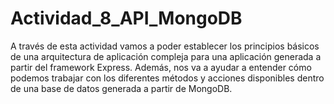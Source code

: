 # Actividad_8_API_MongoDB
 A través de esta actividad vamos a poder establecer los principios básicos de una arquitectura de aplicación compleja para una aplicación generada a partir del framework Express. Además, nos va a ayudar a entender cómo podemos trabajar con los diferentes métodos y acciones disponibles dentro de una base de datos generada a partir de MongoDB.
